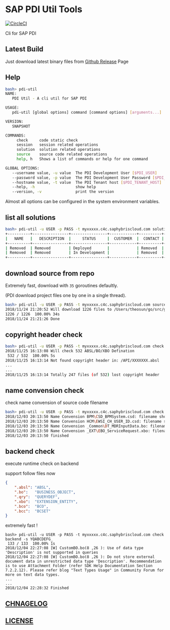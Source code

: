 # SAP PDI Util Tools

[![CircleCI](https://circleci.com/gh/Soontao/pdi-util.svg?style=shield)](https://circleci.com/gh/Soontao/pdi-util)

Cli for SAP PDI

## Latest Build

Just download latest binary files from [Github Release](https://github.com/Soontao/pdi-util/releases) Page

## Help

```bash
bash> pdi-util
NAME:
   PDI Util - A cli util for SAP PDI

USAGE:
   pdi-util [global options] command [command options] [arguments...]

VERSION:
   SNAPSHOT

COMMANDS:
     check     code static check
     session   session related operations
     solution  solution related operations
     source    source code related operations
     help, h   Shows a list of commands or help for one command

GLOBAL OPTIONS:
   --username value, -u value  The PDI Development User [$PDI_USER]
   --password value, -p value  The PDI Development User Password [$PDI_PASSWORD]
   --hostname value, -t value  The PDI Tenant host [$PDI_TENANT_HOST]
   --help, -h                  show help
   --version, -v               print the version
```

Almost all options can be configured in the system environment variables.

## list all solutions

```bash
bash> pdi-util -u USER -p PASS -t myxxxxx.c4c.saphybriscloud.com solution list 
+----------+----------------+----------------+------------+----------+-------+
|   NAME   |   DESCRIPTION  |     STATUS     |  CUSTOMER  |  CONTACT | EMAIL |
+----------+----------------+----------------+------------+----------+-------+
| Removed  | Removed        | Deployed       |            | Removed  |       |
| Removed  | Removed        | In Development |            | Removed  |       |
+----------+----------------+----------------+------------+----------+-------+
```

## download source from repo

Extremely fast, download with `35` goroutines defaultly.

(PDI download project files one by one in a single thread).

```bash
bash> pdi-util -u USER -p PASS -t myxxxxx.c4c.saphybriscloud.com source download -s YQABCDEFG_ 
2018/11/24 21:20:52 Will download 1226 files to /Users/theosun/go/src/github.com/Soontao/pdi-util/output
1226 / 1226  100.00% 34s
2018/11/24 21:21:26 Done
```

## copyright header check

```bash
bash> pdi-util -u USER -p PASS -t myxxxxx.c4c.saphybriscloud.com check header -s YQABCDEFG_
2018/11/25 16:13:08 Will check 532 ABSL/BO/XBO Defination
 532 / 532  100.00% 5s
2018/11/25 16:13:14 Not found copyright header in: /API/XXXXXXX.absl
...
...
2018/11/25 16:13:14 Totally 247 files (of 532) lost copyright header
```

## name convension check

check name convension of source code filename

```bash
bash> pdi-util -u USER -p PASS -t myxxxxx.c4c.saphybriscloud.com check name -s YQABCDEFG_
2018/12/03 20:13:50 Name Convension BPM\CSD_BPMSystem.csd: filename should be CS_BPMSystem.csd
2018/12/03 20:13:50 Name Convension HCM\EWSI_CH_USER_ID.csd: filename should be CS_CH_USER_ID.csd
2018/12/03 20:13:50 Name Convension _Common\DT_MDRInputData.bo: filename should be BO_MDRInputData.bo
2018/12/03 20:13:50 Name Convension _EXT\EBO_ServiceRequest.xbo: filename should be BOE_ServiceRequest.xbo
2018/12/03 20:13:50 finished
```

## backend check

execute runtime check on backend

support follow files now

```json
{
  	".absl": "ABSL",
	".bo":   "BUSINESS_OBJECT",
	".qry":  "QUERYDEF",
	".xbo":  "EXTENSION_ENTITY",
	".bco":  "BCO",
	".bcc":  "BCSET"
}
```

extremely fast !


```
bash> pdi-util -u USER -p PASS -t myxxxxx.c4c.saphybriscloud.com check backend -s YQABCDEFG_
 133 / 133  100.00% 1s
2018/12/04 22:27:08 [W] CustomBO.bo(8 ,26 ): Use of data type 'Description' is not supported in queries
2018/12/04 22:27:08 [W] CustomBO.bo(8 ,26 ): Do not store external document data in unrestricted data type 'Description'. Recommendation is to use Attachment Folder (refer SDK Help Documentation Section 7.2.2.12). Please refer blog "Text Types Usage" in Community Forum for more on text data types.
...
...
2018/12/04 22:28:32 Finished
```

## [CHNAGELOG](./CHANGELOG.md)

## [LICENSE](./LICENSE)